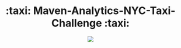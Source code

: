 <h1 align="center">:taxi: Maven-Analytics-NYC-Taxi-Challenge :taxi:</h1>
<p align="center">
<img src= "https://user-images.githubusercontent.com/74512335/138792965-4a9225f1-09fc-4479-8dac-355f87af8f6f.png" />
</p>

